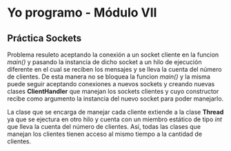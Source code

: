# Yo programo - Módulo VII
## Práctica Sockets

Problema resuleto aceptando la conexión a un socket cliente en la funcion *main()* y pasando la instancia de dicho socket a un hilo de ejecución diferente en el cual se reciben los mensajes y se lleva la cuenta del número de clientes. De esta manera no se bloquea la funcion *main()* y la misma puede seguir aceptando conexiones a nuevos sockets y creando nuevas clases **ClientHandler** que manejan los sockets clientes y cuyo constructor recibe como argumento la instancia del nuevo socket para poder manejarlo.

La clase que se encarga de manejar cada cliente extiende a la clase **Thread** ya que se ejectura en otro hilo y cuenta con un miembro estático de tipo *int* que lleva la cuenta del número de clientes. Así, todas las clases que manejan los clientes tienen acceso al mismo tiempo a la cantidad de clientes.

